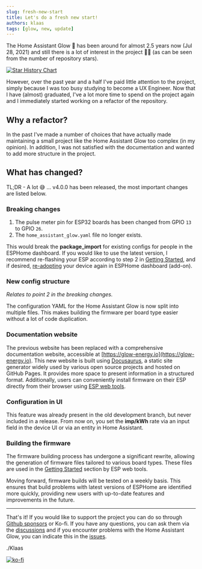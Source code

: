 ```yaml
---
slug: fresh-new-start
title: Let's do a fresh new start!
authors: klaas
tags: [glow, new, update]
---
```


The Home Assistant Glow 🌟 has been around for almost 2.5 years now (Jul 28, 2021) and still there is a lot of interest in the project 🙏🏻 (as can be seen from the number of repository stars).

[![Star History Chart](https://api.star-history.com/svg?repos=klaasnicolaas/home-assistant-glow&type=Date)](https://star-history.com/#klaasnicolaas/home-assistant-glow)
<!-- truncate -->

However, over the past year and a half I've paid little attention to the project, simply because I was too busy studying to become a UX Engineer. Now that I have (almost) graduated, I've a lot more time to spend on the project again and I immediately started working on a refactor of the repository.

## Why a refactor?

In the past I've made a number of choices that have actually made maintaining a small project like the Home Assistant Glow too complex (in my opinion). In addition, I was not satisfied with the documentation and wanted to add more structure in the project.

## What has changed?

TL;DR - A lot 😅 ... v4.0.0 has been released, the most important changes are listed below.

### Breaking changes

1. The pulse meter pin for ESP32 boards has been changed from GPIO `13` to GPIO `26`.
2. The `home_assistant_glow.yaml` file no longer exists.

This would break the **package_import** for existing configs for people in the ESPHome dashboard. If you would like to use the latest version, I recommend re-flashing your ESP according to step 2 in [Getting Started](/docs/getting-started#step-2-install-firmware), and if desired, [re-adopting](/docs/advanced/firmware_customization#adopting-the-device) your device again in ESPHome dashboard (add-on).

### New config structure

_Relates to point 2 in the breaking changes._

The configuration YAML for the Home Assistant Glow is now split into multiple files. This makes building the firmware per board type easier without a lot of code duplication.

### Documentation website

The previous website has been replaced with a comprehensive documentation website, accessible at [https://glow-energy.io](https://glow-energy.io). This new website is built using [Docusaurus](https://docusaurus.io/), a static site generator widely used by various open source projects and hosted on GitHub Pages. It provides more space to present information in a structured format. Additionally, users can conveniently install firmware on their ESP directly from their browser using [ESP web tools](https://esphome.github.io/esp-web-tools/).

### Configuration in UI

This feature was already present in the old development branch, but never included in a release. From now on, you set the **imp/kWh** rate via an input field in the device UI or via an entity in Home Assistant.

### Building the firmware

The firmware building process has undergone a significant rewrite, allowing the generation of firmware files tailored to various board types. These files are used in the [Getting Started](/docs/getting-started#step-2-install-firmware) section by ESP web tools.

Moving forward, firmware builds will be tested on a weekly basis. This ensures that build problems with latest versions of ESPHome are identified more quickly, providing new users with up-to-date features and improvements in the future.

---

That's it! If you would like to support the project you can do so through [Github sponsors](https://github.com/sponsors/klaasnicolaas) or Ko-fi. If you have any questions, you can ask them via the [discussions](https://github.com/klaasnicolaas/home-assistant-glow/discussions) and if you encounter problems with the Home Assistant Glow, you can indicate this in the [issues](https://github.com/klaasnicolaas/home-assistant-glow/issues).

./Klaas

[![ko-fi](https://ko-fi.com/img/githubbutton_sm.svg)](https://ko-fi.com/F1F1SW69D)
